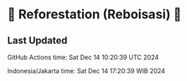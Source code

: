 
# 🌳 Reforestation (Reboisasi) 🌲

## Last Updated

GitHub Actions time: Sat Dec 14 10:20:39 UTC 2024

Indonesia/Jakarta time: Sat Dec 14 17:20:39 WIB 2024
